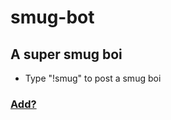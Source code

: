 # smug-bot
## A super smug boi 
- Type "!smug" to post a smug boi
### [Add?](https://discordapp.com/oauth2/authorize?client_id=549097090928869396&scope=bot&permissions=8)